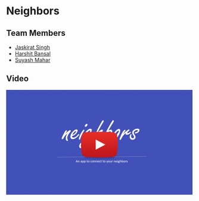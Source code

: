 # Neighbors
## Team Members
* [Jaskirat Singh](https://github.com/jaskirat18)
* [Harshit Bansal](https://github.com/iamharsshit)
* [Suyash Mahar](https://github.com/suyashmahar)
## Video
[![YouTube Link](/img/screenshot.png)](https://youtu.be/qFRzaZba9og)